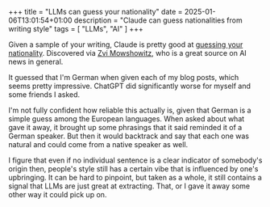 +++
title = "LLMs can guess your nationality"
date = 2025-01-06T13:01:54+01:00
description = "Claude can guess nationalities from writing style"
tags = [
"LLMs", "AI"
]
+++

Given a sample of your writing, Claude is pretty good at
[guessing your nationality](https://x.com/Altimor/status/1873872492412231776).
Discovered via [Zvi Mowshowitz](https://thezvi.substack.com/p/ai-97-4), who is a great source
on AI news in general.

It guessed that I'm German when given each of my blog posts, which seems pretty impressive.
ChatGPT did significantly worse for myself and some friends I asked.

I'm not fully confident how reliable this actually is, given that German is a simple guess
among the European languages.
When asked about what gave it away, it brought up some phrasings that it said reminded it
of a German speaker.
But then it would backtrack and say that each one was natural and could come from a native
speaker as well.

I figure that even if no individual sentence is a clear indicator of somebody's origin then,
people's style still has a certain vibe that is influenced by one's upbringing.
It can be hard to pinpoint, but taken as a whole, it still contains a signal that LLMs are just
great at extracting.
That, or I gave it away some other way it could pick up on.

